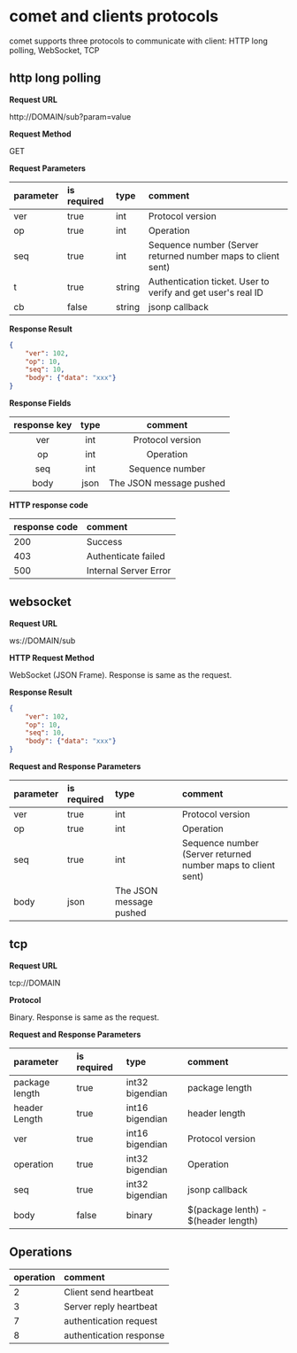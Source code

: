 # comet and clients protocols
comet supports three protocols to communicate with client: HTTP long polling, WebSocket, TCP

## http long polling      
   
**Request URL**

http://DOMAIN/sub?param=value

**Request Method**

GET

**Request Parameters**

| parameter     | is required  | type | comment|
| :-----     | :---  | :--- | :---       |
| ver        | true  | int | Protocol version |
| op         | true  | int    | Operation |
| seq        | true  | int    | Sequence number (Server returned number maps to client sent) |
| t          | true | string | Authentication ticket. User to verify and get user's real ID |
| cb         | false | string | jsonp callback |

**Response Result**

```json
{
    "ver": 102,
    "op": 10,
    "seq": 10,
    "body": {"data": "xxx"}
}
```

**Response Fields**

| response key  | type     |  comment|
| :----:      | :---:        | :-----:|
| ver        | int          | Protocol version|
| op        | int          | Operation |
| seq        | int          | Sequence number|
| body        | json          | The JSON message pushed |

**HTTP response code**

| response code | comment         |
| :----       | :---         |
| 200           | Success |
| 403           |  Authenticate failed |
| 500           |  Internal Server Error|

## websocket                                                                   
**Request URL**

ws://DOMAIN/sub

**HTTP Request Method**

WebSocket (JSON Frame). Response is same as the request.

**Response Result**

```json
{
    "ver": 102,
    "op": 10,
    "seq": 10,
    "body": {"data": "xxx"}
}
```

**Request and Response Parameters**

| parameter     | is required  | type | comment|
| :-----     | :---  | :--- | :---       |
| ver        | true  | int | Protocol version |
| op         | true  | int    | Operation |
| seq        | true  | int    | Sequence number (Server returned number maps to client sent) |
| body        | json          | The JSON message pushed |

## tcp                                                                         
**Request URL**

tcp://DOMAIN

**Protocol**

Binary. Response is same as the request.

**Request and Response Parameters**

| parameter     | is required  | type | comment|
| :-----     | :---  | :--- | :---       |
| package length        | true  | int32 bigendian | package length |
| header Length         | true  | int16 bigendian    | header length |
| ver        | true  | int16 bigendian    | Protocol version |
| operation          | true | int32 bigendian | Operation |
| seq         | true | int32 bigendian | jsonp callback |
| body         | false | binary | $(package lenth) - $(header length) |

## Operations
| operation     | comment | 
| :-----     | :---  |
| 2 | Client send heartbeat|
| 3 | Server reply heartbeat|
| 7 | authentication request |
| 8 | authentication response |

